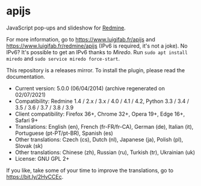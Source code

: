 # apijs

JavaScript pop-ups and slideshow for [Redmine](https://github.com/redmine/redmine).

For more information, go to https://www.luigifab.fr/apijs and https://www.luigifab.fr/redmine/apijs (IPv6 is required, it's not a joke). No IPv6? It's possible to get an IPv6 thanks to *Miredo*. Run `sudo apt install miredo` and `sudo service miredo force-start`.

This repository is a releases mirror. To install the plugin, please read the documentation.

- Current version: 5.0.0 (06/04/2014) (archive regenerated on 02/07/2021)
- Compatibility: Redmine 1.4 / 2.x / 3.x / 4.0 / 4.1 / 4.2, Python 3.3 / 3.4 / 3.5 / 3.6 / 3.7 / 3.8 / 3.9
- Client compatibility: Firefox 36+, Chrome 32+, Opera 19+, Edge 16+, Safari 9+
- Translations: English (en), French (fr-FR/fr-CA), German (de), Italian (it), Portuguese (pt-PT/pt-BR), Spanish (es)
- Other translations: Czech (cs), Dutch (nl), Japanese (ja), Polish (pl), Slovak (sk)
- Other translations: Chinese (zh), Russian (ru), Turkish (tr), Ukrainian (uk)
- License: GNU GPL 2+

If you like, take some of your time to improve the translations, go to https://bit.ly/2HyCCEc.
